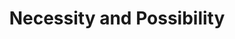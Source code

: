 ---
title: "Necessity and Possibility"
prev_doc: "/modality/rules-and-models"
next_doc: "/modality/can-and-must"
---